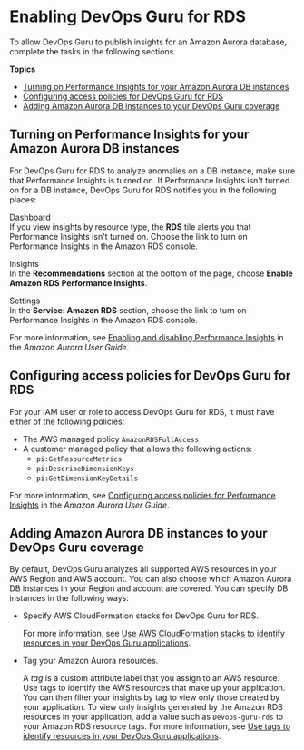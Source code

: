 # Enabling DevOps Guru for RDS<a name="working-with-rds.enabling"></a>

To allow DevOps Guru to publish insights for an Amazon Aurora database, complete the tasks in the following sections\.

**Topics**
+ [Turning on Performance Insights for your Amazon Aurora DB instances](#working-with-rds.enabling.pi)
+ [Configuring access policies for DevOps Guru for RDS](#working-with-rds.enabling.policy)
+ [Adding Amazon Aurora DB instances to your DevOps Guru coverage](#working-with-rds.enabling.cf)

## Turning on Performance Insights for your Amazon Aurora DB instances<a name="working-with-rds.enabling.pi"></a>

For DevOps Guru for RDS to analyze anomalies on a DB instance, make sure that Performance Insights is turned on\. If Performance Insights isn't turned on for a DB instance, DevOps Guru for RDS notifies you in the following places:

Dashboard  
If you view insights by resource type, the **RDS** tile alerts you that Performance Insights isn't turned on\. Choose the link to turn on Performance Insights in the Amazon RDS console\.

Insights  
In the **Recommendations** section at the bottom of the page, choose **Enable Amazon RDS Performance Insights**\.

Settings  
In the **Service: Amazon RDS** section, choose the link to turn on Performance Insights in the Amazon RDS console\.

For more information, see [Enabling and disabling Performance Insights](https://docs.aws.amazon.com/AmazonRDS/latest/AuroraUserGuide/USER_PerfInsights.Enabling.html) in the *Amazon Aurora User Guide*\.

## Configuring access policies for DevOps Guru for RDS<a name="working-with-rds.enabling.policy"></a>

For your IAM user or role to access DevOps Guru for RDS, it must have either of the following policies:
+ The AWS managed policy `AmazonRDSFullAccess`
+ A customer managed policy that allows the following actions:
  + `pi:GetResourceMetrics`
  + `pi:DescribeDimensionKeys`
  + `pi:GetDimensionKeyDetails`

For more information, see [Configuring access policies for Performance Insights](https://docs.aws.amazon.com/AmazonRDS/latest/UserGuide/USER_PerfInsights.access-control.html) in the *Amazon Aurora User Guide*\.

## Adding Amazon Aurora DB instances to your DevOps Guru coverage<a name="working-with-rds.enabling.cf"></a>

By default, DevOps Guru analyzes all supported AWS resources in your AWS Region and AWS account\. You can also choose which Amazon Aurora DB instances in your Region and account are covered\. You can specify DB instances in the following ways:
+ Specify AWS CloudFormation stacks for DevOps Guru for RDS\.

  For more information, see [Use AWS CloudFormation stacks to identify resources in your DevOps Guru applications](working-with-cfn-stacks.md)\.
+ Tag your Amazon Aurora resources\.

  A *tag* is a custom attribute label that you assign to an AWS resource\. Use tags to identify the AWS resources that make up your application\. You can then filter your insights by tag to view only those created by your application\. To view only insights generated by the Amazon RDS resources in your application, add a value such as `Devops-guru-rds` to your Amazon RDS resource tags\. For more information, see [Use tags to identify resources in your DevOps Guru applications](working-with-resource-tags.md)\.